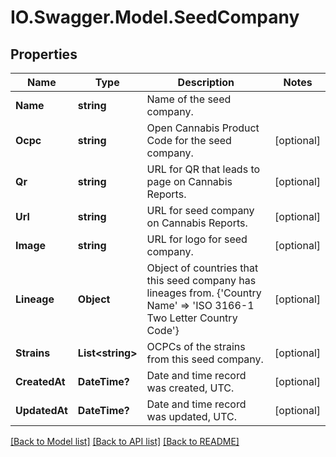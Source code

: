 # IO.Swagger.Model.SeedCompany
## Properties

Name | Type | Description | Notes
------------ | ------------- | ------------- | -------------
**Name** | **string** | Name of the seed company. | 
**Ocpc** | **string** | Open Cannabis Product Code for the seed company. | [optional] 
**Qr** | **string** | URL for QR that leads to page on Cannabis Reports. | [optional] 
**Url** | **string** | URL for seed company on Cannabis Reports. | [optional] 
**Image** | **string** | URL for logo for seed company. | [optional] 
**Lineage** | **Object** | Object of countries that this seed company has lineages from. {&#39;Country Name&#39; &#x3D;&gt; &#39;ISO 3166-1 Two Letter Country Code&#39;} | [optional] 
**Strains** | **List&lt;string&gt;** | OCPCs of the strains from this seed company. | [optional] 
**CreatedAt** | **DateTime?** | Date and time record was created, UTC. | [optional] 
**UpdatedAt** | **DateTime?** | Date and time record was updated, UTC. | [optional] 

[[Back to Model list]](../README.md#documentation-for-models) [[Back to API list]](../README.md#documentation-for-api-endpoints) [[Back to README]](../README.md)

